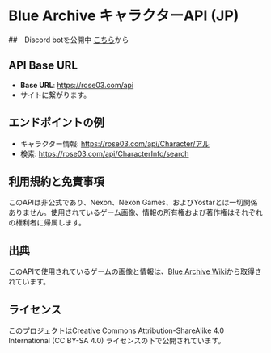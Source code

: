 # Blue Archive キャラクターAPI (JP)

##　Discord botを公開中 [こちら](https://discord.com/api/oauth2/authorize?client_id=1158306023384289300&permissions=0&scope=bot)から
## API Base URL
- **Base URL**: https://rose03.com/api
- サイトに繋がります。
## エンドポイントの例
- キャラクター情報: https://rose03.com/api/Character/アル
- 検索: https://rose03.com/api/CharacterInfo/search

## 利用規約と免責事項
このAPIは非公式であり、Nexon、Nexon Games、およびYostarとは一切関係ありません。使用されているゲーム画像、情報の所有権および著作権はそれぞれの権利者に帰属します。

## 出典
このAPIで使用されているゲームの画像と情報は、[Blue Archive Wiki](https://bluearchive.wiki/wiki/Main_Page)から取得されています。

## ライセンス
このプロジェクトはCreative Commons Attribution-ShareAlike 4.0 International (CC BY-SA 4.0) ライセンスの下で公開されています。
